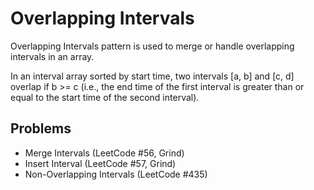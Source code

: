 # Overlapping Intervals

Overlapping Intervals pattern is used to merge or handle overlapping intervals in an array.

In an interval array sorted by start time, two intervals [a, b] and [c, d] overlap if b >= c (i.e., the end time of the first interval is greater than or equal to the start time of the second interval).

## Problems

- Merge Intervals (LeetCode #56, Grind)
- Insert Interval (LeetCode #57, Grind)
- Non-Overlapping Intervals (LeetCode #435)
